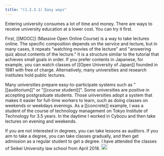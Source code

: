 ```yaml
---
title: "(1.2.3.1) Easy ways"
---
```


Entering university consumes a lot of time and money. There are ways to receive university education at a lower cost. You can try it first.

First, [[MOOC]] (Massive Open Online Course) is a way to take lectures online. The specific composition depends on the service and lecture, but in many cases, it repeats "watching movies of the lecture" and "answering quiz about contents of the lecture." It is a structure similar to the tutorial that achieves small goals in order.
If you prefer contents in Japanese, for example, you can watch classes of [[Open University of Japan]] founded in 1981 with free of charge. Alternatively, many universities and research institutes hold public lectures.

Many universities prepare easy-to-participate systems such as "[[auditorium]]" or "[[course student]]". Some universities are positive in accepting postgraduate students. Those universities adopt a system that makes it easier for full-time workers to learn, such as doing classes on weekends or weekdays evenings. As a [[concrete]] example, I was a student of the course of technology management on Tokyo Institute of Technology for 3.5 years. In the daytime I worked in Cybozu and then take lectures on evening and weekends.

If you are not interested in degrees, you can take lessons as auditors. If you aim to take a degree, you can take classes gradually, and then get admission as a regular student to get a degree. I have attended the classes of Seikei University law school from April 2018.
<img src='https://scrapbox.io/api/pages/nishio/en/icon' alt='en.icon' height="19.5"/>